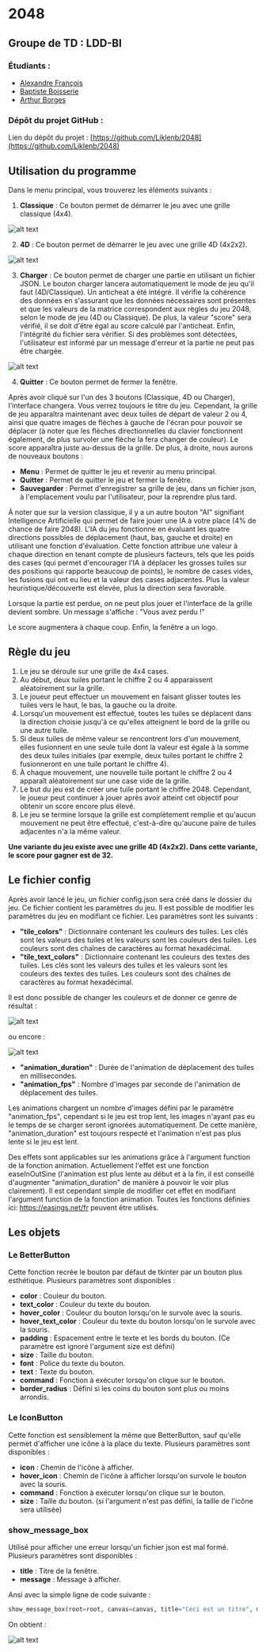 # 2048

## Groupe de TD : LDD-BI

### Étudiants :

- [Alexandre François](https://github.com/uvsq22201695)
- [Baptiste Boisserie](https://github.com/Liklenb)
- [Arthur Borges](https://github.com/arthB23)

### Dépôt du projet GitHub :

Lien du dépôt du projet : [https://github.com/Liklenb/2048](https://github.com/Liklenb/2048)

## Utilisation du programme

Dans le menu principal, vous trouverez les éléments suivants :

1. **Classique** : Ce bouton permet de démarrer le jeu avec une grille classique (4x4).

![alt text](https://media.discordapp.net/attachments/1076178403054596166/1098732917322174504/image.png?width=1183&height=637)

2. **4D** : Ce bouton permet de démarrer le jeu avec une grille 4D (4x2x2).

![alt text](https://media.discordapp.net/attachments/1076178403054596166/1098733228661145701/image.png?width=1183&height=636)

3. **Charger** : Ce bouton permet de charger une partie en utilisant un fichier JSON. Le bouton charger lancera automatiquement le mode de jeu qu'il faut (4D/Classique). Un anticheat a été intégré. Il vérifie la cohérence des données en s'assurant que les données nécessaires sont présentes et que les valeurs de la matrice correspondent aux règles du jeu 2048, selon le mode de jeu (4D ou Classique). De plus, la valeur "score" sera vérifié, il se doit d'être égal au score calculé par l'anticheat. Enfin, l'intégrité du fichier sera vérifier. Si des problèmes sont détectées, l'utilisateur est informé par un message d'erreur et la partie ne peut pas être chargée.

![alt text](https://media.discordapp.net/attachments/1076178403054596166/1098720637134061708/image.png?width=1183&height=635)

4. **Quitter** : Ce bouton permet de fermer la fenêtre.

Après avoir cliqué sur l'un des 3 boutons (Classique, 4D ou Charger), l'interface changera. Vous verrez toujours le titre du jeu. Cependant, la grille de jeu apparaîtra maintenant avec deux tuiles de départ de valeur 2 ou 4, ainsi que quatre images de flèches à gauche de l'écran pour pouvoir se déplacer (à noter que les flèches directionnelles du clavier fonctionnent également, de plus survoler une flèche la fera changer de couleur). Le score apparaîtra juste au-dessus de la grille. De plus, à droite, nous aurons de nouveaux boutons :

- **Menu** : Permet de quitter le jeu et revenir au menu principal.
- **Quitter** : Permet de quitter le jeu et fermer la fenêtre.
- **Sauvegarder** : Permet d'enregistrer sa grille de jeu, dans un fichier json, à l'emplacement voulu par l'utilisateur, pour la reprendre plus tard.

À noter que sur la version classique, il y a un autre bouton "AI" signifiant Intelligence Artificielle qui permet de faire jouer une IA à votre place (4% de chance de faire 2048). L'IA du jeu fonctionne en évaluant les quatre directions possibles de déplacement (haut, bas, gauche et droite) en utilisant une fonction d'évaluation. Cette fonction attribue une valeur à chaque direction en tenant compte de plusieurs facteurs, tels que les poids des cases (qui permet d'encourager l'IA à déplacer les grosses tuiles sur des positions qui rapporte beaucoup de points), le nombre de cases vides, les fusions qui ont eu lieu et la valeur des cases adjacentes. Plus la valeur heuristique/découverte est élevée, plus la direction sera favorable.

Lorsque la partie est perdue, on ne peut plus jouer et l'interface de la grille devient sombre. Un message s'affiche : "Vous avez perdu !"

Le score augmentera à chaque coup. Enfin, la fenêtre a un logo.

## Règle du jeu

1. Le jeu se déroule sur une grille de 4x4 cases.
2. Au début, deux tuiles portant le chiffre 2 ou 4 apparaissent aléatoirement sur la grille.
3. Le joueur peut effectuer un mouvement en faisant glisser toutes les tuiles vers le haut, le bas, la gauche ou la droite.
4. Lorsqu'un mouvement est effectué, toutes les tuiles se déplacent dans la direction choisie jusqu'à ce qu'elles atteignent le bord de la grille ou une autre tuile.
5. Si deux tuiles de même valeur se rencontrent lors d'un mouvement, elles fusionnent en une seule tuile dont la valeur est égale à la somme des deux tuiles initiales (par exemple, deux tuiles portant le chiffre 2 fusionneront en une tuile portant le chiffre 4).
6. À chaque mouvement, une nouvelle tuile portant le chiffre 2 ou 4 apparaît aléatoirement sur une case vide de la grille.
7. Le but du jeu est de créer une tuile portant le chiffre 2048. Cependant, le joueur peut continuer à jouer après avoir atteint cet objectif pour obtenir un score encore plus élevé.
8. Le jeu se termine lorsque la grille est complètement remplie et qu'aucun mouvement ne peut être effectué, c'est-à-dire qu'aucune paire de tuiles adjacentes n'a la même valeur.

**Une variante du jeu existe avec une grille 4D (4x2x2). Dans cette variante, le score pour gagner est de 32.**

## Le fichier config

Après avoir lancé le jeu, un fichier config.json sera créé dans le dossier du jeu. Ce fichier contient les paramètres du jeu. Il est possible de modifier les paramètres du jeu en modifiant ce fichier. Les paramètres sont les suivants :
- **"tile_colors"** : Dictionnaire contenant les couleurs des tuiles. Les clés sont les valeurs des tuiles et les valeurs sont les couleurs des tuiles. Les couleurs sont des chaînes de caractères au format hexadécimal.
- **"tile_text_colors"** : Dictionnaire contenant les couleurs des textes des tuiles. Les clés sont les valeurs des tuiles et les valeurs sont les couleurs des textes des tuiles. Les couleurs sont des chaînes de caractères au format hexadécimal.

Il est donc possible de changer les couleurs et de donner ce genre de résultat :

![alt text](https://media.discordapp.net/attachments/1076178403054596166/1098732031631949906/image.png?width=1183&height=637)

ou encore :

![alt text](https://media.discordapp.net/attachments/1076178403054596166/1098734470380654642/image.png?width=1183&height=635)

- **"animation_duration"** : Durée de l'animation de déplacement des tuiles en millisecondes.
- **"animation_fps"** : Nombre d'images par seconde de l'animation de déplacement des tuiles.

Les animations chargent un nombre d'images défini par le paramètre "animation_fps", cependant si le jeu est trop lent, les images n'ayant pas eu le temps de se charger seront ignorées automatiquement. De cette manière, "animation_duration" est toujours respecté et l'animation n'est pas plus lente si le jeu est lent.

Des effets sont applicables sur les animations grâce à l'argument function de la fonction animation. Actuellement l'effet est une fonction easeInOutSine (l'animation est plus lente au début et à la fin, il est conseillé d'augmenter "animation_duration" de manière à pouvoir le voir plus clairement). Il est cependant simple de modifier cet effet en modifiant l'argument function de la fonction animation. Toutes les fonctions définies ici: https://easings.net/fr peuvent être utilisés.

## Les objets

### Le BetterButton

Cette fonction recrée le bouton par défaut de tkinter par un bouton plus esthétique. Plusieurs paramètres sont disponibles :

- **color** : Couleur du bouton.
- **text_color** : Couleur du texte du bouton.
- **hover_color** : Couleur du bouton lorsqu'on le survole avec la souris.
- **hover_text_color** : Couleur du texte du bouton lorsqu'on le survole avec la souris.
- **padding** : Espacement entre le texte et les bords du bouton. (Ce paramètre est ignoré l'argument size est défini)
- **size** : Taille du bouton.
- **font** : Police du texte du bouton.
- **text** : Texte du bouton.
- **command** : Fonction à exécuter lorsqu'on clique sur le bouton.
- **border_radius** : Défini si les coins du bouton sont plus ou moins arrondis.

### Le IconButton

Cette fonction est sensiblement la même que BetterButton, sauf qu'elle permet d'afficher une icône à la place du texte. Plusieurs paramètres sont disponibles :

- **icon** : Chemin de l'icône à afficher.
- **hover_icon** : Chemin de l'icône à afficher lorsqu'on survole le bouton avec la souris.
- **command** : Fonction à exécuter lorsqu'on clique sur le bouton.
- **size** : Taille du bouton. (si l'argument n'est pas défini, la taille de l'icône sera utilisée)

### show_message_box

Utilisé pour afficher une erreur lorsqu'un fichier json est mal formé. Plusieurs paramètres sont disponibles :

- **title** : Titre de la fenêtre.
- **message** : Message à afficher.

Ansi avec la simple ligne de code suivante :
```python
show_message_box(root=root, canvas=canvas, title="Ceci est un titre", message="Je communique une information crucial à l'utilisateur !")
```

On obtient :

![alt text](https://media.discordapp.net/attachments/1076178403054596166/1098736624197701673/image.png?width=1181&height=637)